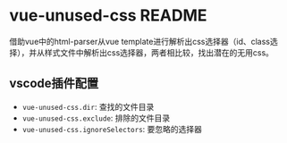 # vue-unused-css README

借助vue中的html-parser从vue template进行解析出css选择器（id、class选择），并从样式文件中解析出css选择器，两者相比较，找出潜在的无用css。

## vscode插件配置

* `vue-unused-css.dir`: 查找的文件目录
* `vue-unused-css.exclude`: 排除的文件目录
* `vue-unused-css.ignoreSelectors`: 要忽略的选择器
